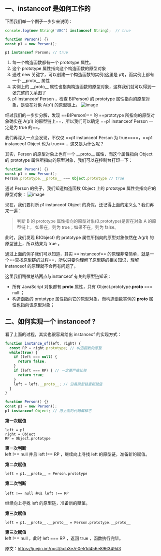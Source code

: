 ## 一、instanceof 是如何工作的
下面我们举一个例子一步步来说明：


```js
console.log(new String('ABC') instanceof String);  // true

function Person() {} 
const p1 = new Person();

p1 instanceof Person; // true
```
1. 每一个构造函数都有一个 prototype 属性。
2. 这个 prototype 属性指向这个构造函数的原型对象
3. 通过 new 关键字，可以创建一个构造函数的实例(这里是 p1)，而实例上都有一个 \_\_proto\_\_ 属性
4. 实例上的 \_\_proto\_\_ 属性也指向构造函数的原型对象，这样我们就可以得到一张完整的关系图了
5. p1 instanceof Person ，检查 B(Person) 的 prototype 属性指向的原型对象，是否在对象 A(p1) 的原型链上。
![image](https://user-gold-cdn.xitu.io/2019/4/15/16a1ec1ab9688a9e?imageView2/0/w/1280/h/960/format/webp/ignore-error/1)

经过我们的一步步分解，发现 ==B(Person)== 的 ==prototype 所指向的原型对象确实在 A(p1) 的原型链上==，所以我们可以确定 ==p1 instanceof Person 一定是为 true 的==。


我们再深入一点会发现，不仅仅 ==p1 instanceof Person 为 true====，==p1 instanceof Object 也为 true== ，这又是为什么呢？


其实，Person 的原型对象上也有一个 \_\_proto\_\_ 属性，而这个属性指向 Object 的 prototype 属性所指向的原型对象，我们可以在控制台打印一下：



```js
function Person() {} 
const p1 = new Person();
Person.prototype.__proto__ === Object.prototype // true
```
通过 Person 的例子，我们知道构造函数 Object 上的 prototype 属性会指向它的原型对象：
![image](https://user-gold-cdn.xitu.io/2019/4/15/16a1ec1ba426bde0?imageView2/0/w/1280/h/960/format/webp/ignore-error/1)

现在，我们要判断 p1 instanceof Object 的真假，还记得上面的定义么？我们再来一遍：

>判断 B 的 prototype 属性指向的原型对象(B.prototype)是否在对象 A 的原型链上。
如果在，则为 true；如果不在，则为 false。

此时，我们发现 B(Object) 的 prototype 属性所指向的原型对象依然在 A(p1) 的原型链上，所以结果为 true 。

通过上面的例子我们可以知道，其实 ==instanceof== 的原理非常简单，就是一个==查找原型链的过程==，所以只要你理解了原型链的相关知识，理解 instanceof 的原理就不会再有问题了。

这里我们稍微总结两点与instanceof 有关的原型链知识：

- 所有 JavaScript 对象都有 __proto__ 属性，只有 Object.prototype.__proto__ === null ；
- 构造函数的 prototype 属性指向它的原型对象，而构造函数实例的 __proto__ 属性也指向该原型对象；

## 二、如何实现一个 instanceof ?
看了上面的过程，其实也很容易给出 instanceof 的实现方式：

```js
function instance_of(left, right) {
  const RP = right.prototype; // 构造函数的原型
  while(true) {
    if (left === null) {
      return false;
    }
    if (left === RP) { // 一定要严格比较
      return true;
    }
    left = left.__proto__; // 沿着原型链重新赋值
  }
}
```
```js
function Person() {}
const p1 = new Person();
p1 instanceof Object; // 用上面的代码解释它
```

**第一次赋值**

```
left = p1
right = Object
RP = Object.prototype
```

**第一次判断**  
left !== null  并且 left !== RP ，继续向上寻找 left 的原型链，准备新的赋值。

**第二次赋值**  

```
left = p1.__proto__ = Person.prototype
```


**第二次判断**  

```
left !== null 并且 left !== RP
```
继续向上寻找 left 的原型链，准备新的赋值。

**第三次赋值**  

```
left = p1.__proto__.__proto__ = Person.prototype.__proto__
```


**第三次赋值**  
left !== null ，此时 left === RP ，返回 true ，函数执行完毕。

原文：https://juejin.im/post/5cb3e7e0e51d456e896349d3
